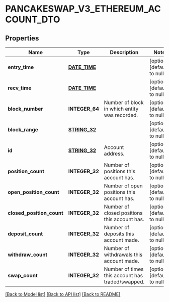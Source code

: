 # PANCAKESWAP_V3_ETHEREUM_ACCOUNT_DTO

## Properties
Name | Type | Description | Notes
------------ | ------------- | ------------- | -------------
**entry_time** | [**DATE_TIME**](DATE_TIME.md) |  | [optional] [default to null]
**recv_time** | [**DATE_TIME**](DATE_TIME.md) |  | [optional] [default to null]
**block_number** | **INTEGER_64** | Number of block in which entity was recorded. | [optional] [default to null]
**block_range** | [**STRING_32**](STRING_32.md) |  | [optional] [default to null]
**id** | [**STRING_32**](STRING_32.md) | Account address. | [optional] [default to null]
**position_count** | **INTEGER_32** | Number of positions this account has. | [optional] [default to null]
**open_position_count** | **INTEGER_32** | Number of open positions this account has. | [optional] [default to null]
**closed_position_count** | **INTEGER_32** | Number of closed positions this account has. | [optional] [default to null]
**deposit_count** | **INTEGER_32** | Number of deposits this account made. | [optional] [default to null]
**withdraw_count** | **INTEGER_32** | Number of withdrawals this account made. | [optional] [default to null]
**swap_count** | **INTEGER_32** | Number of times this account has traded/swapped. | [optional] [default to null]

[[Back to Model list]](../README.md#documentation-for-models) [[Back to API list]](../README.md#documentation-for-api-endpoints) [[Back to README]](../README.md)


